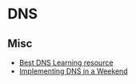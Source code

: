 # DNS

## Misc

- [Best DNS Learning resource](https://www.nslookup.io/learning/)
- [Implementing DNS in a Weekend](https://implement-dns.wizardzines.com/)